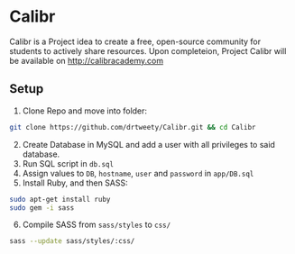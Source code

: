 # Calibr
Calibr is a Project idea to create a free, open-source community for students to actively share resources. Upon completeion, Project Calibr will be available on http://calibracademy.com

## Setup
1. Clone Repo and move into folder:
```bash
git clone https://github.com/drtweety/Calibr.git && cd Calibr
```
2. Create Database in MySQL and add a user with all privileges to said database.
3. Run SQL script in `db.sql`
4. Assign values to `DB`, `hostname`, `user` and `password` in `app/DB.sql`
5. Install Ruby, and then SASS:
```bash
sudo apt-get install ruby
sudo gem -i sass
```
6. Compile SASS from `sass/styles` to `css/`
```bash
sass --update sass/styles/:css/
```
